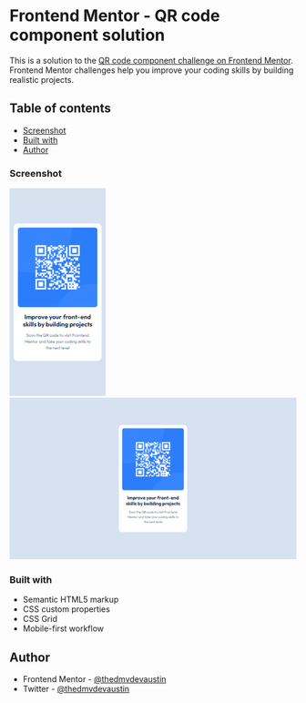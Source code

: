 # Frontend Mentor - QR code component solution

This is a solution to the [QR code component challenge on Frontend Mentor](https://www.frontendmentor.io/challenges/qr-code-component-iux_sIO_H). Frontend Mentor challenges help you improve your coding skills by building realistic projects. 

## Table of contents

  - [Screenshot](#screenshot)
  - [Built with](#built-with)
- [Author](#author)

### Screenshot

![mobile version](./images/FireShot%20Capture%20016%20-%20Frontend%20Mentor%20-%20QR%20code%20component%20-%20127.0.0.1.png)
![desktop version](./images/FireShot%20Capture%20017%20-%20Frontend%20Mentor%20-%20QR%20code%20component%20-%20127.0.0.1.png)


### Built with

- Semantic HTML5 markup
- CSS custom properties
- CSS Grid
- Mobile-first workflow

## Author

- Frontend Mentor - [@thedmvdevaustin](https://www.frontendmentor.io/profile/yourusername)
- Twitter - [@thedmvdevaustin](https://www.twitter.com/yourusername)

